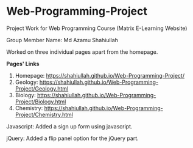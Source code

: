 # Web-Programming-Project
Project Work for Web Programming Course (Matrix E-Learning Website)

Group Member Name: Md Azamu Shahiullah

Worked on three individual pages apart from the homepage.

**Pages' Links**
1. Homepage: https://shahiullah.github.io/Web-Programming-Project/
2. Geology: https://shahiullah.github.io/Web-Programming-Project/Geology.html
3. Biology: https://shahiullah.github.io/Web-Programming-Project/Biology.html
4. Chemistry: https://shahiullah.github.io/Web-Programming-Project/Chemistry.html

Javascript: Added a sign up form using javascript.

jQuery: Added a flip panel option for the jQuery part.
